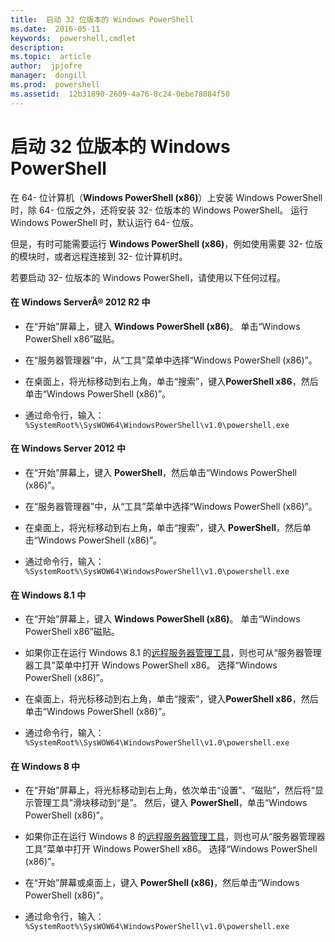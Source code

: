 ```yaml
---
title:  启动 32 位版本的 Windows PowerShell
ms.date:  2016-05-11
keywords:  powershell,cmdlet
description:  
ms.topic:  article
author:  jpjofre
manager:  dongill
ms.prod:  powershell
ms.assetid:  12b31890-2609-4a76-8c24-0ebe78084f50
---
```


# 启动 32 位版本的 Windows PowerShell
在 64\- 位计算机（**Windows PowerShell (x86)**）上安装 Windows PowerShell 时，除 64\- 位版之外，还将安装 32\- 位版本的 Windows PowerShell。 运行 Windows PowerShell 时，默认运行 64\- 位版。

但是，有时可能需要运行 **Windows PowerShell (x86)**，例如使用需要 32\- 位版的模块时，或者远程连接到 32\- 位计算机时。

若要启动 32\- 位版本的 Windows PowerShell，请使用以下任何过程。

#### 在 Windows ServerÂ® 2012 R2 中

-   在“开始”屏幕上，键入 **Windows PowerShell (x86)**。 单击“Windows PowerShell x86”磁贴。

-   在“服务器管理器”中，从“工具”菜单中选择“Windows PowerShell (x86)”。

-   在桌面上，将光标移动到右上角，单击“搜索”，键入**PowerShell x86**，然后单击“Windows PowerShell (x86)”。

-   通过命令行，输入： `%SystemRoot%\SysWOW64\WindowsPowerShell\v1.0\powershell.exe`

#### 在 Windows Server 2012 中

-   在“开始”屏幕上，键入 **PowerShell**，然后单击“Windows PowerShell (x86)”。

-   在“服务器管理器”中，从“工具”菜单中选择“Windows PowerShell (x86)”。

-   在桌面上，将光标移动到右上角，单击“搜索”，键入 **PowerShell**，然后单击“Windows PowerShell (x86)”。

-   通过命令行，输入： `%SystemRoot%\SysWOW64\WindowsPowerShell\v1.0\powershell.exe`

#### 在 Windows 8.1 中

-   在“开始”屏幕上，键入 **Windows PowerShell (x86)**。 单击“Windows PowerShell x86”磁贴。

-   如果你正在运行 Windows 8.1 的[远程服务器管理工具](http://go.microsoft.com/fwlink/?LinkID=304145)，则也可从“服务器管理器工具”菜单中打开 Windows PowerShell x86。 选择“Windows PowerShell (x86)”。

-   在桌面上，将光标移动到右上角，单击“搜索”，键入**PowerShell x86**，然后单击“Windows PowerShell (x86)”。
   
-   通过命令行，输入： `%SystemRoot%\SysWOW64\WindowsPowerShell\v1.0\powershell.exe`

#### 在 Windows 8 中

-   在“开始”屏幕上，将光标移动到右上角，依次单击“设置”、“磁贴”，然后将“显示管理工具”滑块移动到“是”。 然后，键入 **PowerShell**，单击“Windows PowerShell (x86)”。

-   如果你正在运行 Windows 8 的[远程服务器管理工具](http://www.microsoft.com/download/details.aspx?id=28972)，则也可从“服务器管理器工具”菜单中打开 Windows PowerShell x86。 选择“Windows PowerShell (x86)”。

-   在“开始”屏幕或桌面上，键入 **PowerShell (x86)**，然后单击“Windows PowerShell (x86)”。

-   通过命令行，输入： `%SystemRoot%\SysWOW64\WindowsPowerShell\v1.0\powershell.exe`


<!--HONumber=Jun16_HO3-->


